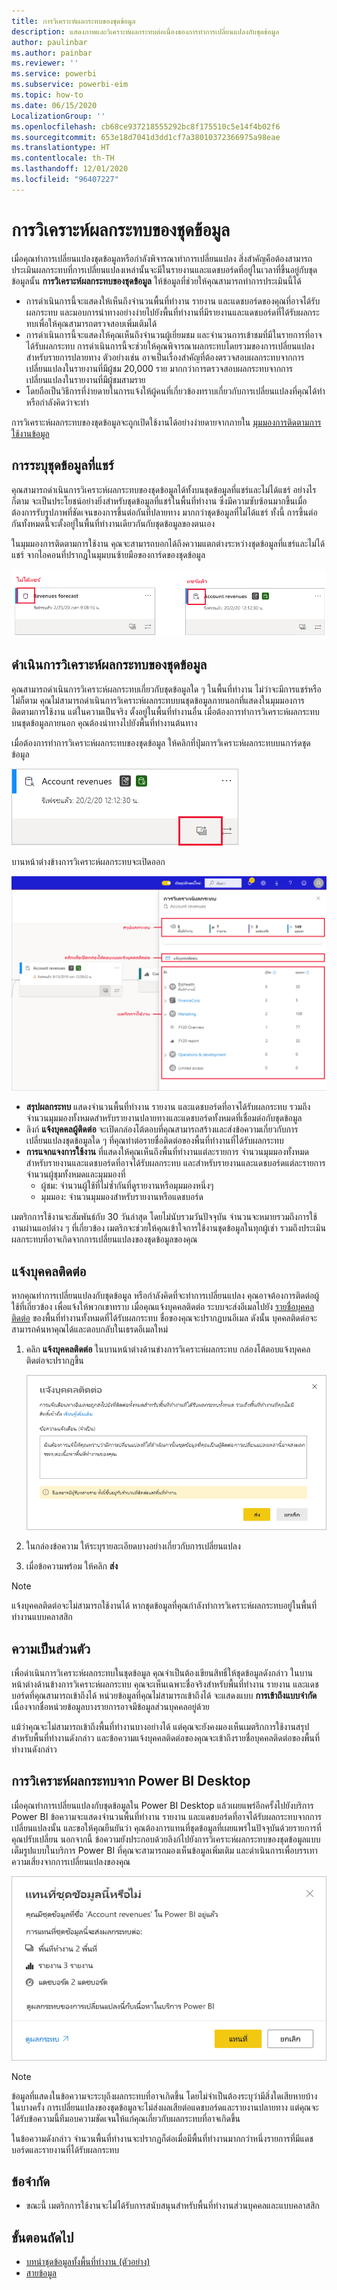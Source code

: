 ```yaml
---
title: การวิเคราะห์ผลกระทบของชุดข้อมูล
description: แสดงภาพและวิเคราะห์ผลกระทบต่อเนื่องของการทำการเปลี่ยนแปลงกับชุดข้อมูล
author: paulinbar
ms.author: painbar
ms.reviewer: ''
ms.service: powerbi
ms.subservice: powerbi-eim
ms.topic: how-to
ms.date: 06/15/2020
LocalizationGroup: ''
ms.openlocfilehash: cb68ce937218555292bc8f175510c5e14f4b02f6
ms.sourcegitcommit: 653e18d7041d3dd1cf7a38010372366975a98eae
ms.translationtype: HT
ms.contentlocale: th-TH
ms.lasthandoff: 12/01/2020
ms.locfileid: "96407227"
---
```

# <a name="dataset-impact-analysis"></a>การวิเคราะห์ผลกระทบของชุดข้อมูล

เมื่อคุณทำการเปลี่ยนแปลงชุดข้อมูลหรือกำลังพิจารณาทำการเปลี่ยนแปลง สิ่งสำคัญคือต้องสามารถประเมินผลกระทบที่การเปลี่ยนแปลงเหล่านั้นจะมีในรายงานและแดชบอร์ดที่อยู่ในเวลาที่ขึ้นอยู่กับชุดข้อมูลนั้น **การวิเคราะห์ผลกระทบของชุดข้อมูล** ให้ข้อมูลที่ช่วยให้คุณสามารถทำการประเมินนี้ได้
* การดำเนินการนี้จะแสดงให้เห็นถึงจำนวนพื้นที่ทำงาน รายงาน และแดชบอร์ดของคุณที่อาจได้รับผลกระทบ และมอบการนำทางอย่างง่ายไปยังพื้นที่ทำงานที่มีรายงานและแดชบอร์ดที่ได้รับผลกระทบเพื่อให้คุณสามารถตรวจสอบเพิ่มเติมได้
* การดำเนินการนี้จะแสดงให้คุณเห็นถึงจำนวนผู้เยี่ยมชม และจำนวนการเข้าชมที่มีในรายการที่อาจได้รับผลกระทบ การดำเนินการนี้จะช่วยให้คุณพิจารณาผลกระทบโดยรวมของการเปลี่ยนแปลงสำหรับรายการปลายทาง ตัวอย่างเช่น อาจเป็นเรื่องสำคัญที่ต้องตรวจสอบผลกระทบจากการเปลี่ยนแปลงในรายงานที่มีผู้ชม 20,000 ราย มากกว่าการตรวจสอบผลกระทบจากการเปลี่ยนแปลงในรายงานที่มีผู้ชมสามราย
* โดยถือเป็นวิธีการที่ง่ายดายในการแจ้งให้ผู้คนที่เกี่ยวข้องทราบเกี่ยวกับการเปลี่ยนแปลงที่คุณได้ทำ หรือกำลังคิดว่าจะทำ

การวิเคราะห์ผลกระทบของชุดข้อมูลจะถูกเปิดใช้งานได้อย่างง่ายดายจากภายใน [มุมมองการติดตามการใช้งานข้อมูล](service-data-lineage.md)

## <a name="identifying-shared-datasets"></a>การระบุชุดข้อมูลที่แชร์

คุณสามารถดำเนินการวิเคราะห์ผลกระทบของชุดข้อมูลได้ทั้งบนชุดข้อมูลที่แชร์และไม่ได้แชร์ อย่างไรก็ตาม จะเป็นประโยชน์อย่างยิ่งสำหรับชุดข้อมูลที่แชร์ในพื้นที่ทำงาน ซึ่งมีความซับซ้อนมากขึ้นเมื่อต้องการรับรูปภาพที่ชัดเจนของการขึ้นต่อกันที่ปลายทาง มากกว่าชุดข้อมูลที่ไม่ได้แชร์ ทั้งนี้ การขึ้นต่อกันทั้งหมดนี้จะตั้งอยู่ในพื้นที่ทำงานเดียวกันกับชุดข้อมูลของตนเอง

ในมุมมองการติดตามการใช้งาน คุณจะสามารถบอกได้ถึงความแตกต่างระหว่างชุดข้อมูลที่แชร์และไม่ได้แชร์ จากไอคอนที่ปรากฏในมุมบนซ้ายมือของการ์ดของชุดข้อมูล

![ไอคอนของชุดข้อมูลที่แชร์และไม่ได้แชร์](media/service-dataset-impact-analysis/shared-unshared-icon.png)

## <a name="perform-dataset-impact-analysis"></a>ดำเนินการวิเคราะห์ผลกระทบของชุดข้อมูล

คุณสามารถดำเนินการวิเคราะห์ผลกระทบเกี่ยวกับชุดข้อมูลใด ๆ ในพื้นที่ทำงาน ไม่ว่าจะมีการแชร์หรือไม่ก็ตาม คุณไม่สามารถดำเนินการวิเคราะห์ผลกระทบบนชุดข้อมูลภายนอกที่แสดงในมุมมองการติดตามการใช้งาน แต่ในความเป็นจริง ตั้งอยู่ในพื้นที่ทำงานอื่น เมื่อต้องการทำการวิเคราะห์ผลกระทบบนชุดข้อมูลภายนอก คุณต้องนำทางไปยังพื้นที่ทำงานต้นทาง

เมื่อต้องการทำการวิเคราะห์ผลกระทบของชุดข้อมูล ให้คลิกที่ปุ่มการวิเคราะห์ผลกระทบบนการ์ดชุดข้อมูล

![ปุ่มการวิเคราะห์ผลกระทบของชุดข้อมูล](media/service-dataset-impact-analysis/open-analysis-pane-button.png)

บานหน้าต่างข้างการวิเคราะห์ผลกระทบจะเปิดออก

![แผงด้านข้างการวิเคราะห์ผลกระทบของชุดข้อมูล](media/service-dataset-impact-analysis/service-impact-analysis-pane.png)

* **สรุปผลกระทบ** แสดงจำนวนพื้นที่ทำงาน รายงาน และแดชบอร์ดที่อาจได้รับผลกระทบ รวมถึงจำนวนมุมมองทั้งหมดสำหรับรายงานปลายทางและแดชบอร์ดทั้งหมดที่เชื่อมต่อกับชุดข้อมูล
* ลิงก์ **แจ้งบุคคลผู้ติดต่อ** จะเปิดกล่องโต้ตอบที่คุณสามารถสร้างและส่งข้อความเกี่ยวกับการเปลี่ยนแปลงชุดข้อมูลใด ๆ ที่คุณทำต่อรายชื่อติดต่อของพื้นที่ทำงานที่ได้รับผลกระทบ 
* **การแจกแจงการใช้งาน** ที่แสดงให้คุณเห็นถึงพื้นที่ทำงานแต่ละรายการ จำนวนมุมมองทั้งหมดสำหรับรายงานและแดชบอร์ดที่อาจได้รับผลกระทบ และสำหรับรายงานและแดชบอร์ดแต่ละรายการ จำนวนผู้ชุมทั้งหมดและมุมมองที่
   * ผู้ชม: จำนวนผู้ใช้ที่ไม่ซ้ำกันที่ดูรายงานหรือมุมมองหนึ่งๆ
   * มุมมอง: จำนวนมุมมองสำหรับรายงานหรือแดชบอร์ด

เมตริกการใช้งานจะสัมพันธ์กับ 30 วันล่าสุด โดยไม่นับรวมวันปัจจุบัน จำนวนจะหมายรวมถึงการใช้งานผ่านแอปต่าง ๆ ที่เกี่ยวข้อง เมตริกจะช่วยให้คุณเข้าใจการใช้งานชุดข้อมูลในทุกผู้เช่า รวมถึงประเมินผลกระทบที่อาจเกิดจากการเปลี่ยนแปลงของชุดข้อมูลของคุณ

## <a name="notify-contacts"></a>แจ้งบุคคลติดต่อ

หากคุณทำการเปลี่ยนแปลงกับชุดข้อมูล หรือกำลังคิดที่จะทำการเปลี่ยนแปลง คุณอาจต้องการติดต่อผู้ใช้ที่เกี่ยวข้อง เพื่อแจ้งให้พวกเขาทราบ เมื่อคุณแจ้งบุคคลติดต่อ ระบบจะส่งอีเมลไปยัง [รายชื่อบุคคลติดต่อ](../collaborate-share/service-create-the-new-workspaces.md#create-a-contact-list) ของพื้นที่ทำงานทั้งหมดที่ได้รับผลกระทบ ชื่อของคุณจะปรากฏบนอีเมล ดังนั้น บุคคลติดต่อจะสามารถค้นหาคุณได้และตอบกลับในเธรดอีเมลใหม่ 

1. คลิก **แจ้งบุคคลติดต่อ** ในบานหน้าต่างด้านข่างการวิเคราะห์ผลกระทบ กล่องโต้ตอบแจ้งบุคคลติดต่อจะปรากฏขึ้น

   ![กล่องโต้ตอบแจ้งบุคคลติดต่อ](media/service-dataset-impact-analysis/notify-contacts-dialog.png)

1. ในกล่องข้อความ ให้ระบุรายละเอียดบางอย่างเกี่ยวกับการเปลี่ยนแปลง
1. เมื่อข้อความพร้อม ให้คลิก **ส่ง**

> [!NOTE]
> แจ้งบุคคลติดต่อจะไม่สามารถใช้งานได้ หากชุดข้อมูลที่คุณกำลังทำการวิเคราะห์ผลกระทบอยู่ในพื้นที่ทำงานแบบคลาสสิก

## <a name="privacy"></a>ความเป็นส่วนตัว

เพื่อดำเนินการวิเคราะห์ผลกระทบในชุดข้อมูล คุณจำเป็นต้องเขียนสิทธิ์ให้ชุดข้อมูลดังกล่าว ในบานหน้าต่างด้านข้างการวิเคราะห์ผลกระทบ คุณจะเห็นเฉพาะชื่อจริงสำหรับพื้นที่ทำงาน รายงาน และแดชบอร์ดที่คุณสามารถเข้าถึงได้ หน่วยข้อมูลที่คุณไม่สามารถเข้าถึงได้ จะแสดงแบบ **การเข้าถึงแบบจำกัด** เนื่องจากชื่อหน่วยข้อมูลบางรายการอาจมีข้อมูลส่วนบุคคลอยู่ด้วย

แม้ว่าคุณจะไม่สามารถเข้าถึงพื้นที่ทำงานบางอย่างได้ แต่คุณจะยังคงมองเห็นเมตริกการใช้งานสรุปสำหรับพื้นที่ทำงานดังกล่าว และข้อความแจ้งบุคคลติดต่อของคุณจะเข้าถึงรายชื่อบุคคลติดต่อของพื้นที่ทำงานดังกล่าว

## <a name="impact-analysis-from-power-bi-desktop"></a>การวิเคราะห์ผลกระทบจาก Power BI Desktop

เมื่อคุณทำการเปลี่ยนแปลงกับชุดข้อมูลใน Power BI Desktop แล้วเผยแพร่อีกครั้งไปยังบริการ Power BI ข้อความจะแสดงจำนวนพื้นที่ทำงาน รายงาน และแดชบอร์ดที่อาจได้รับผลกระทบจากการเปลี่ยนแปลงนั้น และขอให้คุณยืนยันว่า คุณต้องการแทนที่ชุดข้อมูลที่เผยแพร่ในปัจจุบันด้วยรายการที่คุณปรับเปลี่ยน นอกจากนี้ ข้อความยังประกอบด้วยลิงก์ไปยังการวิเคราะห์ผลกระทบของชุดข้อมูลแบบเต็มรูปแบบในบริการ Power BI ที่คุณจะสามารถมองเห็นข้อมูลเพิ่มเติม และดำเนินการเพื่อบรรเทาความเสี่ยงจากการเปลี่ยนแปลงของคุณ

![ข้อความเกี่ยวกับการวิเคราะห์ผลกระทบของชุดข้อมูลใน Power BI Desktop](media/service-dataset-impact-analysis/service-dataset-impact-analysis-desktop-warning.png)

> [!NOTE]
> ข้อมูลที่แสดงในข้อความจะระบุถึงผลกระทบที่อาจเกิดขึ้น โดยไม่จำเป็นต้องระบุว่ามีสิ่งใดเสียหายบ้าง ในบางครั้ง การเปลี่ยนแปลงของชุดข้อมูลจะไม่ส่งผลเสียต่อแดชบอร์ดและรายงานปลายทาง แต่คุณจะได้รับข้อความนี้ทีมอบความชัดเจนให้แก่คุณเกี่ยวกับผลกระทบที่อาจเกิดขึ้น
>
>ในข้อความดังกล่าว จำนวนพื้นที่ทำงานจะปรากฏก็ต่อเมื่อมีพื้นที่ทำงานมากกว่าหนึ่งรายการที่มีแดชบอร์ดและรายงานที่ได้รับผลกระทบ

## <a name="limitations"></a>ข้อจำกัด

* ขณะนี้ เมตริกการใช้งานจะไม่ได้รับการสนับสนุนสำหรับพื้นที่ทำงานส่วนบุคคลและแบบคลาสสิก

## <a name="next-steps"></a>ขั้นตอนถัดไป

* [บทนำชุดข้อมูลทั้งพื้นที่ทำงาน (ตัวอย่าง)](../connect-data/service-datasets-across-workspaces.md)
* [สายข้อมูล](service-data-lineage.md)

